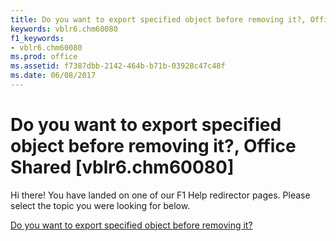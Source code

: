 ```yaml
---
title: Do you want to export specified object before removing it?, Office Shared [vblr6.chm60080]
keywords: vblr6.chm60080
f1_keywords:
- vblr6.chm60080
ms.prod: office
ms.assetid: f7387dbb-2142-464b-b71b-03928c47c48f
ms.date: 06/08/2017
---
```



# Do you want to export specified object before removing it?, Office Shared [vblr6.chm60080]

Hi there! You have landed on one of our F1 Help redirector pages. Please select the topic you were looking for below.

[Do you want to export specified object before removing it?](http://msdn.microsoft.com/library/b4d59611-58ee-de9b-488e-bde1be850d31%28Office.15%29.aspx)

